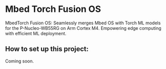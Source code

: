 # Mbed Torch Fusion OS
MbedTorch Fusion OS: Seamlessly merges Mbed OS with Torch ML models for the P-Nucleo-WB55RG on Arm Cortex M4. Empowering edge computing with efficient ML deployment.

## How to set up this project:

Coming soon.
